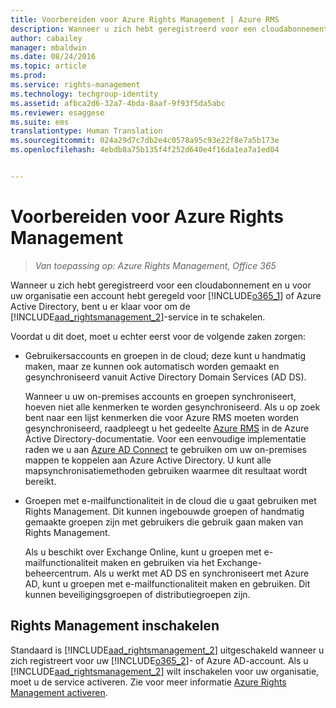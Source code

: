 ```yaml
---
title: Voorbereiden voor Azure Rights Management | Azure RMS
description: Wanneer u zich hebt geregistreerd voor een cloudabonnement en u voor uw organisatie een account hebt geregeld voor Microsoft Office 365 of Azure Active Directory, bent u er klaar voor om de Rights Management-service in te schakelen.
author: cabailey
manager: mbaldwin
ms.date: 08/24/2016
ms.topic: article
ms.prod: 
ms.service: rights-management
ms.technology: techgroup-identity
ms.assetid: afbca2d6-32a7-4bda-8aaf-9f93f5da5abc
ms.reviewer: esaggese
ms.suite: ems
translationtype: Human Translation
ms.sourcegitcommit: 024a29d7c7db2e4c0578a95c93e22f8e7a5b173e
ms.openlocfilehash: 4ebdb8a75b135f4f252d640e4f16da1ea7a1ed04


---
```


# Voorbereiden voor Azure Rights Management

>*Van toepassing op: Azure Rights Management, Office 365*

Wanneer u zich hebt geregistreerd voor een cloudabonnement en u voor uw organisatie een account hebt geregeld voor [!INCLUDE[o365_1](../includes/o365_1_md.md)] of Azure Active Directory, bent u er klaar voor om de [!INCLUDE[aad_rightsmanagement_2](../includes/aad_rightsmanagement_2_md.md)]-service in te schakelen.

Voordat u dit doet, moet u echter eerst voor de volgende zaken zorgen:

-   Gebruikersaccounts en groepen in de cloud; deze kunt u handmatig maken, maar ze kunnen ook automatisch worden gemaakt en gesynchroniseerd vanuit Active Directory Domain Services (AD DS).

    Wanneer u uw on-premises accounts en groepen synchroniseert, hoeven niet alle kenmerken te worden gesynchroniseerd. Als u op zoek bent naar een lijst kenmerken die voor Azure RMS moeten worden gesynchroniseerd, raadpleegt u het gedeelte [Azure RMS](/active-directory/active-directory-aadconnectsync-attributes-synchronized#azure-rms) in de Azure Active Directory-documentatie. Voor een eenvoudige implementatie raden we u aan [Azure AD Connect](/active-directory/active-directory-aadconnectsync-whatis) te gebruiken om uw on-premises mappen te koppelen aan Azure Active Directory. U kunt alle mapsynchronisatiemethoden gebruiken waarmee dit resultaat wordt bereikt.

-   Groepen met e-mailfunctionaliteit in de cloud die u gaat gebruiken met Rights Management. Dit kunnen ingebouwde groepen of handmatig gemaakte groepen zijn met gebruikers die gebruik gaan maken van Rights Management.

    Als u beschikt over Exchange Online, kunt u groepen met e-mailfunctionaliteit maken en gebruiken via het Exchange-beheercentrum. Als u werkt met AD DS en synchroniseert met Azure AD, kunt u groepen met e-mailfunctionaliteit maken en gebruiken. Dit kunnen beveiligingsgroepen of distributiegroepen zijn.

## Rights Management inschakelen
Standaard is [!INCLUDE[aad_rightsmanagement_2](../includes/aad_rightsmanagement_2_md.md)] uitgeschakeld wanneer u zich registreert voor uw [!INCLUDE[o365_2](../includes/o365_2_md.md)]- of Azure AD-account. Als u [!INCLUDE[aad_rightsmanagement_2](../includes/aad_rightsmanagement_2_md.md)] wilt inschakelen voor uw organisatie, moet u de service activeren. Zie voor meer informatie [Azure Rights Management activeren](../deploy-use/activate-service.md).






<!--HONumber=Aug16_HO4-->


